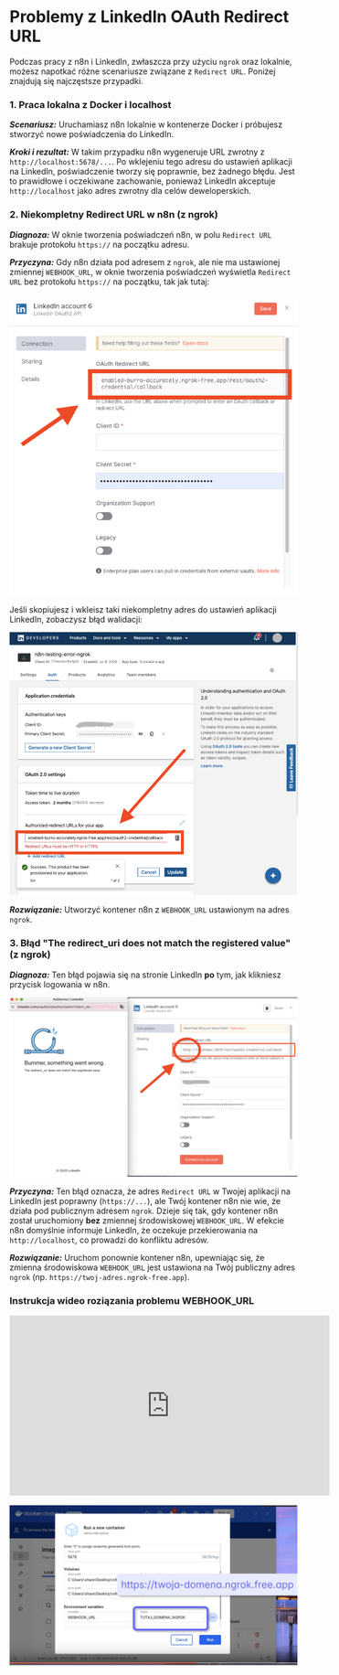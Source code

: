 # Problemy z LinkedIn OAuth Redirect URL

Podczas pracy z n8n i LinkedIn, zwłaszcza przy użyciu `ngrok` oraz lokalnie, możesz napotkać różne scenariusze związane z `Redirect URL`. Poniżej znajdują się najczęstsze przypadki.

### 1. Praca lokalna z Docker i localhost

***Scenariusz:*** Uruchamiasz n8n lokalnie w kontenerze Docker i próbujesz stworzyć nowe poświadczenia do LinkedIn.

***Kroki i rezultat:*** W takim przypadku n8n wygeneruje URL zwrotny z `http://localhost:5678/...`. Po wklejeniu tego adresu do ustawień aplikacji na LinkedIn, poświadczenie tworzy się poprawnie, bez żadnego błędu. Jest to prawidłowe i oczekiwane zachowanie, ponieważ LinkedIn akceptuje `http://localhost` jako adres zwrotny dla celów deweloperskich.

### 2. Niekompletny Redirect URL w n8n (z ngrok)

***Diagnoza:*** W oknie tworzenia poświadczeń n8n, w polu `Redirect URL` brakuje protokołu `https://` na początku adresu.

***Przyczyna:*** Gdy n8n działa pod adresem z `ngrok`, ale nie ma ustawionej zmiennej `WEBHOOK_URL`, w oknie tworzenia poświadczeń wyświetla `Redirect URL` bez protokołu `https://` na początku, tak jak tutaj:

![Błąd w LinkedIn - brakujący protokół](assets/linkedin-missing-protocol-error.png)

Jeśli skopiujesz i wkleisz taki niekompletny adres do ustawień aplikacji LinkedIn, zobaczysz błąd walidacji:

![URL w n8n bez protokołu](assets/linkedin-n8n-ngrok-url.png)

***Rozwiązanie:*** Utworzyć kontener n8n z `WEBHOOK_URL` ustawionym na adres `ngrok`.

### 3. Błąd "The redirect_uri does not match the registered value" (z ngrok)

***Diagnoza:*** Ten błąd pojawia się na stronie LinkedIn **po** tym, jak klikniesz przycisk logowania w n8n.

![Błąd niezgodności Redirect URI](assets/linkedin-redirect-uri-mismatch.png)

***Przyczyna:*** Ten błąd oznacza, że adres `Redirect URL` w Twojej aplikacji na LinkedIn jest poprawny (`https://...`), ale Twój kontener n8n nie wie, że działa pod publicznym adresem `ngrok`. Dzieje się tak, gdy kontener n8n został uruchomiony **bez** zmiennej środowiskowej `WEBHOOK_URL`. W efekcie n8n domyślnie informuje LinkedIn, że oczekuje przekierowania na `http://localhost`, co prowadzi do konfliktu adresów.

***Rozwiązanie:*** Uruchom ponownie kontener n8n, upewniając się, że zmienna środowiskowa `WEBHOOK_URL` jest ustawiona na Twój publiczny adres `ngrok` (np. `https://twoj-adres.ngrok-free.app`).

### Instrukcja wideo roziązania problemu WEBHOOK_URL

<div class="video-container">
<iframe width="560" height="315" src="https://www.loom.com/embed/b0fb4aa94f90493da164214e88ee1c07" frameborder="0" webkitallowfullscreen mozallowfullscreen allowfullscreen></iframe>
</div>

![Poprawna konfiguracja w Docker Desktop](assets/docker-webhook-fix.png)